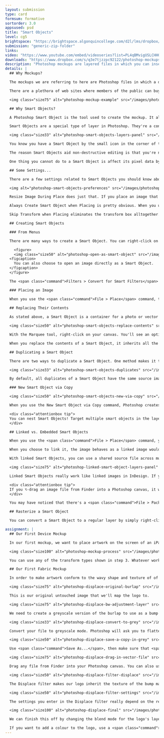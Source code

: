 ```yaml
---
layout: submission
type: card
formsum: formative
sortorder: 3.0
appsused: psd
title: "Smart Objects"
level: cg5
brightspace: "https://brightspace.algonquincollege.com/d2l/lms/dropbox/user/folder_submit_files.d2l?db=86521&grpid=0&isprv=0&bp=0&ou=92682"
submission: "generic-zip-folder"
links: 
video: "https://www.youtube.com/embed/videoseries?list=PL4qBMvigUSLCHHO2khLLnHHSvukoas8Y6"
downloads: "https://www.dropbox.com/s/q3e7tjzzpc92122/photoshop-mockups.zip?dl=1"
description: "Photoshop mockups are layered files in which you can insert an image of a portfolio piece to show it in its natural environment."
details: | 
  ## Why Mockups?

  The mockups we are referring to here are Photoshop files in which a designer can place their portfolio pieces so they become part of a photograph. They feature your portfolio piece in its natural environment as if it were in daily use.

  There are a plethora of web sites where members of the public can buy templated design solutions, be they brochure or web site templates. You should treat these sites as a source of competition for designers everywhere. What they shouldn't be is a source of graphics for us, designers. We need to be the ones <i>making</i> (and maybe selling) the mockups, not <i>buying</i> them.

  <img class="size75" alt="photoshop-mockup-example" src="/images/photoshop-mockups/photoshop-mockup-example.jpg">

  ## Why Smart Objects?

  A Photoshop Smart Object is the tool used to create the mockup. It allows for the seamless swapping of artwork, while all the transformations, masks and effects are maintained.

  Smart Objects are a special type of layer in Photoshop. They're a container for the original image (or images!). The image can be a photo, vector content or even text. The goals of Smart Objects are to ensure non-destructive editing, to assist team work and to edit duplicate layers simultaneously.

  <img class="size33" alt="photoshop-smart-objects-layers-panel" src="/images/photoshop-smart-objects/photoshop-smart-objects-layers-panel.jpg">

  You know you have a Smart Object by the small icon in the corner of the layer's main icon. There's a chain-link icon for Linked Smart Objects and a page icon for Embedded Smart Objects.

  The reason Smart Objects aid non-destructive editing is that you're not really affecting the pixel data. See, if you scale a Smart Object, you're not really scaling the image. You're scaling an image of the original art. This means that you could scale it up and down repeatedly without damaging the original image's pixels.

  One thing you cannot do to a Smart Object is affect its pixel data by painting in any way.

  ## Some Settings...

  There are a few settings related to Smart Objects you should know about. Go <span class="command">Photoshop > Preferences > General</span> to find these settings.

  <img alt="photoshop-smart-objects-preferences" src="/images/photoshop-smart-objects/photoshop-smart-objects-preferences.jpg">

  Resize Image During Place does just that. If you place an image that's larger than your current canvas, it will resize it to fit the canvas. This prevents a gigantic image's tranform box from being way off screen.

  Always Create Smart Object when Placing is pretty obvious. When you use the <span class="command">File > Place</span> command, the resulting layer is a Smart Object.

  Skip Transform when Placing eliminates the transform box alltogether. You can always envoke the Tranform box with <span class="command">⌘-T</span> if you want to scale your placed Smart Object.

  ## Creating Smart Objects

  ### From Menus

  There are many ways to create a Smart Object. You can right-click on any layer's name and choose <span class="command">Convert to Smart Object</span>. You can also go <span class="command">Layers > Smart Objects > Convert to Smart Object</span>. These commands are both the same. You can also get to the command from the Layers panel menu.

    <figure>
    <img class="size50" alt="photoshop-open-as-smart-object" src="/images/photoshop-smart-objects/photoshop-open-as-smart-object.jpg">
  <figcaption>
    You can also choose to open an image directly as a Smart Object.
  </figcaption>
  </figure>

  The <span class="command">Filters > Convert for Smart Filters</span> command makes a Smart Object too. So really, they're not Smart Filters. They're normal filters being applied to the Smart Object. Either way, this makes it that any filters you apply to a Smart Object are non-distructive. They are applied to an image of the photo; not the original photo.

  ### Placing an Image

  When you use the <span class="command">File > Place</span> command, the placed image is a Smart Object. It's usually best to place .PSD files beccause they have layers. If you place a JPEG, then you do edits that have layers, you need to flatten them every time.
    
  ## Replacing Their Contents

  As stated above, a Smart Object is a container for a photo or vector art. Well, if it's a container, it stands to reason that we can replace the contents of that container.

  <img class="size50" alt="photoshop-smart-objects-replace-contents" src="/images/photoshop-smart-objects/photoshop-smart-objects-replace-contents.jpg">

  With the Marquee tool, right-click on your canvas. You'll see an option for <span class="command">Replace Contents...</span>. You can also access this command by right-clicking on the layer and from the <span class="command">Layers > Smart Objects</span> menu.

  When you replace the contents of a Smart Object, it inherits all the transformations and effects you had previously applied. This is really one of the big benefits of Smart Objects.

  ## Duplicating a Smart Object

  There are two ways to duplicate a Smart Object. One method makes it that all instances of the Smart Object have one source image. The second method creates a whole new Smart Object, with no relationship to the first.

  <img class="size33" alt="photoshop-smart-objects-duplicates" src="/images/photoshop-smart-objects/photoshop-smart-objects-duplicates.jpg">

  By default, all duplicates of a Smart Object have the same source image inside them. When you edit one, all copies reflect the edit. In the image above, I added a mask to one of the layers. The other layer got the mask automatically.

  ### New Smart Object via Copy

  <img class="size50" alt="photoshop-smart-objects-new-via-copy" src="/images/photoshop-smart-objects/photoshop-smart-objects-new-via-copy.jpg">

  When you use the New Smart Object via Copy command, Photoshop creates a separate instance of the Smart Object, which doesn't affect any others.

  <div class="attentionbox tip">
  You can nest Smart Objects! Target multiple smart objects in the layers panel. Right-click on them, then choose Convert to Smart Object. Now you have multiple smart objects inside a single smart object.
  </div>

  ## Linked vs. Embedded Smart Objects

  When you use the <span class="command">File > Place</span> command, you have two choices. You can choose <span class="command">Linked</span> or <span class="command">Embedded</span>. When you choose to embed, the image becomes part of your Photoshop file.

  When you choose to link it, the image behaves as a linked image would in InDesign. There's a link relationship between the main file and the linked file on your computer. The contents of a linked Smart Object are referenced from external image files.

  With linked Smart Objects, you can use a shared source file across multiple Photoshop documents. This is great for working in teams. Imagine three designers each working on files A, B and C, wich each have file D linked to them. When D is edited, it updates in A, B and C like magic. Really. Magic. *Adobe Magic*.

  <img class="size75" alt="photoshop-linked-smart-object-layers-panel" src="/images/photoshop-smart-objects/photoshop-linked-smart-object-layers-panel.jpg">

  Linked Smart Objects really work like linked images in InDesign. If you edit the linked image, it updates in the parent file. Beware! If you move, rename or delete the linked file in Finder, the host file can lose track of it.

  <div class="attentionbox tip">
  If you ⌥-drag an image file from Finder into a Photoshop canvas, it will automatically become a Linked Smart Object.
  </div>

  You may have noticed that there's a <span class="command">File > Package</span> command in Photoshop. The function is used to package linked Smart Objects, just like the Package function works in InDesign. And that's all it's good for. It doesn't package fonts or anything else.

  ## Rasterize a Smart Object

  You can convert a Smart Object to a regular layer by simply right-clicking on it in the layers panel, then choosing <span class="command">Rasterize Layer</span>. As usual, this command is also available from the Layer menu, or with a right-click while using the Marquee tool. Once you've done so, the layer's tranformations become destructive.

assignment: |
  ## Our First Device Mockup

  In our first mockup, we want to place artwork on the screen of an iPad. We have the photo of the iPad, then we have a separate .psd of a poster we've designed. To place artwork on a device screen, follow the steps below.

  <img class="size100" alt="photoshop-mockup-process" src="/images/photoshop-mockups/photoshop-mockup-process.jpg">

  You can use any of the transform types shown in step 3. Whatever works for your circumstances. In step #5, you should detach the mask from the image by deactivating the chain-link icon in the Layers panel. This allows us to move the artwork separately inside the mask for proper positioning.

  ## Our First Fabric Mockup

  In order to make artwork conform to the wavy shape and texture of of a fabric, we need to use Photoshop's Displace filter.

  <img class="size75" alt="photoshop-displace-original-burlap" src="/images/photoshop-mockups/displace/photoshop-displace-original-burlap.jpg">

  This is our original untouched image that we'll map the logo to.

  <img class="size75" alt="photoshop-displace-bw-adjustment-layer" src="/images/photoshop-mockups/displace/photoshop-displace-bw-adjustment-layer.jpg">

  We need to create a greyscale version of the burlap to use as a bump map. The best way to do this is to create a Black and White Adjustment Layer. Usually the Infrared setting gives you the highest contrast. If it doesn't work for you, choose another preset. We're looking for the whitest whites and the darkest blacks possible.

  <img class="size33" alt="photoshop-displace-convert-to-grey" src="/images/photoshop-mockups/displace/photoshop-displace-convert-to-grey.jpg">

  Convert your file to greyscale mode. Photoshop will ask you to flatten layers and discard colours. It's all good. We're going to discard these changes anyways.

  <img class="size50" alt="photoshop-displace-save-a-copy-in-grey" src="/images/photoshop-mockups/displace/photoshop-displace-save-a-copy-in-grey.jpg">

  Use <span class="command">Save As...</span>, then make sure that <span class="command">As a Copy</span> is checked so that it spawns a second copy of the file. This will leave the original file untouched. We wouldn't want to convert our original file. Once you've done this, undo back to the colour version of the file.

  <img class="size75" alt="photoshop-displace-drag-in-vector-file" src="/images/photoshop-mockups/displace/photoshop-displace-drag-in-vector-file.jpg">

  Drag any file from Finder into your Photoshop canvas. You can also use <span class="command">File > Place Embedded...</span> to import artwork to map to the background texture. Either way, these methods create a Smart Object.

  <img class="size50" alt="photoshop-displace-filter-displace" src="/images/photoshop-mockups/displace/photoshop-displace-filter-displace.jpg">

  The Displace filter makes our logo inherit the texture of the bump map we give it.

  <img class="size50" alt="photoshop-displace-filter-settings" src="/images/photoshop-mockups/displace/photoshop-displace-filter-settings.jpg">

  The settings you enter in the Displace filter really depend on the resoution of your file. Notice that the number doesn't even have a unit of measure. It's not pixels or percent. We're going ol' school here. Giv'er a number. Take a guess. This is exactly why we're using a Smart Object. It allows us to go back into the settings to make the effect look just right.

  <img class="size100" alt="photoshop-displace-final" src="/images/photoshop-mockups/displace/photoshop-displace-final.jpg">

  We can finish this off by changing the blend mode for the logo's layer. In this case, the logo's black on a lighter backgroud, so the Overlay blend mode works pretty well.

  If you want to add a colour to the logo, use a <span class="command">Colour Overlay</span> Layer Effect.
---
```

